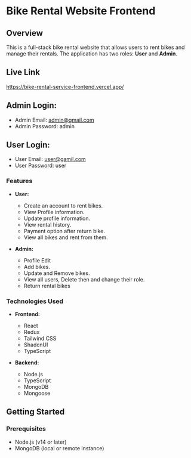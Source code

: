 # Bike Rental Website Frontend

## Overview

This is a full-stack bike rental website that allows users to rent bikes and manage their rentals. The application has two roles: **User** and **Admin**.
## Live Link
https://bike-rental-service-frontend.vercel.app/

## Admin Login:

- Admin Email: admin@gmail.com
- Admin Password: admin

## User Login:

- User Email: user@gamil.com
- User Password: user

### Features

- **User:**

  - Create an account to rent bikes.
  - View Profile information.
  - Update profile information.
  - View rental history.
  - Payment option after return bike.
  - View all bikes and rent from them.

- **Admin:**
  - Profile Edit
  - Add bikes.
  - Update and Remove bikes.
  - View all users, Delete then and change their role.
  - Return rental bikes

### Technologies Used

- **Frontend:**

  - React
  - Redux
  - Tailwind CSS
  - ShadcnUI
  - TypeScript

- **Backend:**

  - Node.js
  - TypeScript
  - MongoDB
  - Mongoose

## Getting Started

### Prerequisites

- Node.js (v14 or later)
- MongoDB (local or remote instance)
